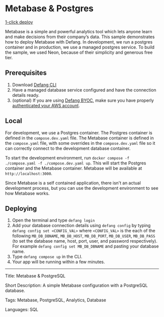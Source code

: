 # Metabase & Postgres

[1-click deploy](https://portal.defang.dev/redirect?url=https%3A%2F%2Fgithub.com%2Fnew%3Ftemplate_name%3Dsample-metabase-template%26template_owner%3DDefangSamples)

Metabase is a simple and powerful analytics tool which lets anyone learn and make decisions from their company’s data. This sample demonstrates how to deploy Metabase with Defang. In development, we run a postgres container and in production, we use a managed postgres service. To build the sample, we used Neon, because of their simplicity and generous free tier.

## Prerequisites

1. Download [Defang CLI](https://github.com/DefangLabs/defang)
2. Have a managed database service configured and have the connection details ready.
3. (optional) If you are using [Defang BYOC](https://docs.defang.io/docs/concepts/defang-byoc), make sure you have properly [authenticated your AWS account](https://docs.aws.amazon.com/cli/latest/userguide/cli-chap-configure.html).

## Local

For development, we use a Postgres container. The Postgres container is defined in the `compose.dev.yaml` file. The Metabase container is defined in the `compose.yaml` file, with some overrides in the `compose.dev.yaml` file so it can correctly connect to the development database container.

To start the development environment, run `docker compose -f ./compose.yaml -f ./compose.dev.yaml up`. This will start the Postgres container and the Metabase container. Metabase will be available at `http://localhost:3000`.

Since Metabase is a self contained application, there isn't an actual development process, but you can use the development environment to see how Metabase works.

## Deploying

1. Open the terminal and type `defang login`
2. Add your database connection details using `defang config` by typing `defang config set <CONFIG_VAL>` where `<CONFIG_VAL>` is the each of the following `MB_DB_DBNAME`, `MB_DB_HOST`, `MB_DB_PORT`, `MB_DB_USER`, `MB_DB_PASS` (to set the database name, host, port, user, and password respectively). For example `defang config set MB_DB_DBNAME` and pasting your database name.
3. Type `defang compose up` in the CLI.
4. Your app will be running within a few minutes.

---

Title: Metabase & PostgreSQL

Short Description: A simple Metabase configuration with a PostgreSQL database.

Tags: Metabase, PostgreSQL, Analytics, Database

Languages: SQL
